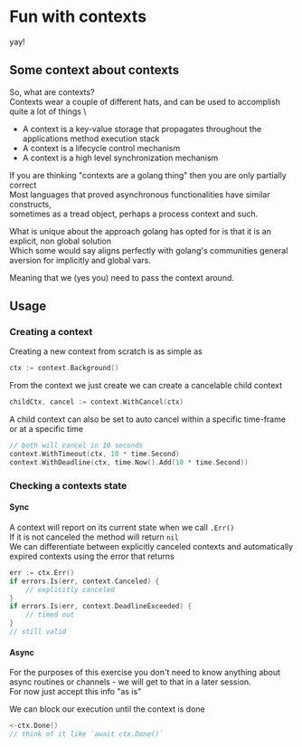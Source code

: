 # Fun with contexts
yay!

## Some context about contexts
So, what are contexts? \
Contexts wear a couple of different hats, and can be used to accomplish quite a lot of things \
- A context is a key-value storage that propagates throughout the applications method execution stack
- A context is a lifecycle control mechanism
- A context is a high level synchronization mechanism

If you are thinking "contexts are a golang thing" then you are only partially correct \
Most languages that proved asynchronous functionalities have similar constructs, \
sometimes as a tread object, perhaps a process context and such.

What is unique about the approach golang has opted for is that it is an explicit, non global solution \
Which some would say aligns perfectly with golang's communities general aversion for implicitly and global vars.

Meaning that we (yes you) need to pass the context around.

## Usage
### Creating a context
Creating a new context from scratch is as simple as 
```go
ctx := context.Background()
```
From the context we just create we can create a cancelable child context
```go
childCtx, cancel := context.WithCancel(ctx)
```
A child context can also be set to auto cancel within a specific time-frame or at a specific time
```go
// both will cancel in 10 seconds
context.WithTimeout(ctx, 10 * time.Second)
context.WithDeadline(ctx, time.Now().Add(10 * time.Second))
```

### Checking a contexts state
#### Sync
A context will report on its current state when we call `.Err()` \
If it is not canceled the method will return `nil` \
We can differentiate between explicitly canceled contexts and automatically expired contexts using the error that returns
```go
err := ctx.Err()
if errors.Is(err, context.Canceled) {
    // explicitly canceled
}
if errors.Is(err, context.DeadlineExceeded) {
    // timed out
}
// still valid
```
#### Async
For the purposes of this exercise you don't need to know anything about async routines or channels - we will get to that in a later session. \
For now just accept this info "as is"

We can block our execution until the context is done
```go
<-ctx.Done()
// think of it like `await ctx.Done()`
```

